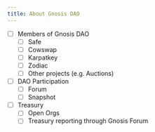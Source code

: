 ```yaml
---
title: About Gnosis DAO
---
```


- [ ] Members of Gnosis DAO
  - [ ] Safe
  - [ ] Cowswap
  - [ ] Karpatkey
  - [ ] Zodiac
  - [ ] Other projects (e.g. Auctions)
- [ ] DAO Participation
  - [ ] Forum
  - [ ] Snapshot
- [ ] Treasury
  - [ ] Open Orgs
  - [ ] Treasury reporting through Gnosis Forum
